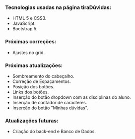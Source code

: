 ### Tecnologias usadas na página tiraDúvidas:
*  HTML 5 e CSS3.
*  JavaScript.
* Bootstrap 5.


### Próximas correções:
* Ajustes no grid.


### Próximas atualizações:
* Sombreamento do cabeçalho.
* Correção de Espaçamentos.
* Posição dos botões.
* Links dos botões.
* Inserção do botão dropdown com as disciplinas do aluno. 
* Inserção de contador de caracteres.
* Inserção do botão "Minhas dúvidas".



### Atualizações futuras:
- Criação do back-end e Banco de Dados.
